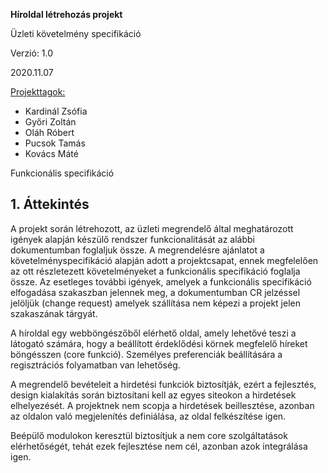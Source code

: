 **Híroldal létrehozás projekt**

Üzleti követelmény specifikáció

Verzió: 1.0

2020.11.07

<u>Projekttagok:</u>

- Kardinál Zsófia
- Győri Zoltán
- Oláh Róbert
- Pucsok Tamás
- Kovács Máté

 Funkcionális specifikáció

## 1.   Áttekintés

A projekt során létrehozott, az üzleti megrendelő által meghatározott igények alapján készülő rendszer funkcionalitását az alábbi dokumentumban foglaljuk össze. A megrendelésre ajánlatot a követelményspecifikáció alapján adott a projektcsapat, ennek megfelelően az ott részletezett követelményeket a funkcionális specifikáció foglalja össze. Az esetleges további igények, amelyek a funkcionális specifikáció elfogadása szakaszban jelennek meg, a dokumentumban CR jelzéssel jelöljük (change request) amelyek szállítása nem képezi a projekt jelen szakaszának tárgyát. 

A híroldal egy webböngészőből elérhető oldal, amely lehetővé teszi a látogató számára, hogy a beállított érdeklődési körnek megfelelő híreket böngésszen (core funkció). Személyes preferenciák beállítására a regisztrációs folyamatban van lehetőség. 

A megrendelő bevételeit a hirdetési funkciók biztosítják, ezért a fejlesztés, design kialakítás során biztosítani kell az egyes siteokon a hirdetések elhelyezését. A projektnek nem scopja a hirdetések beillesztése, azonban az oldalon való megjelenítés definiálása, az oldal felkészítése igen. 

Beépülő modulokon keresztül biztosítjuk a nem core szolgáltatások elérhetőségét, tehát ezek fejlesztése nem cél, azonban azok integrálása igen.
